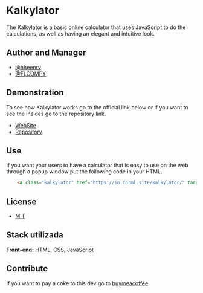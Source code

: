 
# Kalkylator

The Kalkylator is a basic online calculator that uses JavaScript to do the calculations, as well as having an elegant and intuitive look.


## Author and Manager

- [@hheenry](https://www.github.com/hheenry)
- [@FLCOMPY](https://www.github.com/FLCOMPY)


## Demonstration

To see how Kalkylator works go to the official link below or if you want to see the insides go to the repository link.

- [WebSite](https://io.forml.site/kalkylator/)
- [Repository](https://github.com/hheenry/kalkylator)


## Use

If you want your users to have a calculator that is easy to use on the web through a popup window put the following code in your HTML.

```html
    <a class="kalkylator" href="https://io.forml.site/kalkylator/" target="framename" onclick="window.open(this.href, this.target, 'width=333,height=555'); return false;">Calculator</a>
```

## License

- [MIT](https://choosealicense.com/licenses/mit/)


## Stack utilizada

**Front-end:** HTML, CSS, JavaScript
## Contribute

If you want to pay a coke to this dev go to [buymeacoffee](https://www.buymeacoffee.com/hheenry)
